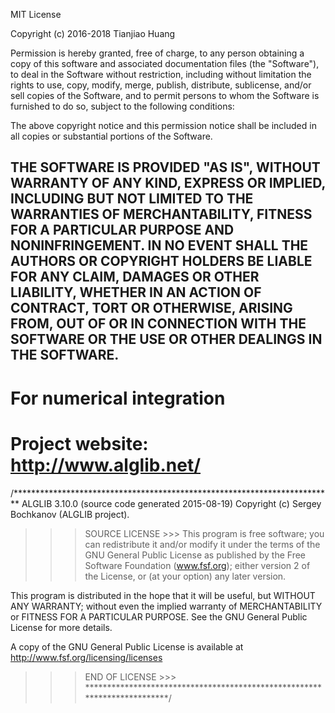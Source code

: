 MIT License

Copyright (c) 2016-2018 Tianjiao Huang

Permission is hereby granted, free of charge, to any person obtaining a copy
of this software and associated documentation files (the "Software"), to deal
in the Software without restriction, including without limitation the rights
to use, copy, modify, merge, publish, distribute, sublicense, and/or sell
copies of the Software, and to permit persons to whom the Software is
furnished to do so, subject to the following conditions:

The above copyright notice and this permission notice shall be included in all
copies or substantial portions of the Software.

THE SOFTWARE IS PROVIDED "AS IS", WITHOUT WARRANTY OF ANY KIND, EXPRESS OR
IMPLIED, INCLUDING BUT NOT LIMITED TO THE WARRANTIES OF MERCHANTABILITY,
FITNESS FOR A PARTICULAR PURPOSE AND NONINFRINGEMENT. IN NO EVENT SHALL THE
AUTHORS OR COPYRIGHT HOLDERS BE LIABLE FOR ANY CLAIM, DAMAGES OR OTHER
LIABILITY, WHETHER IN AN ACTION OF CONTRACT, TORT OR OTHERWISE, ARISING FROM,
OUT OF OR IN CONNECTION WITH THE SOFTWARE OR THE USE OR OTHER DEALINGS IN THE
SOFTWARE.
------------------------------------------------------------------------


# For numerical integration
# Project website: http://www.alglib.net/
/*************************************************************************
ALGLIB 3.10.0 (source code generated 2015-08-19)
Copyright (c) Sergey Bochkanov (ALGLIB project).

>>> SOURCE LICENSE >>>
This program is free software; you can redistribute it and/or modify
it under the terms of the GNU General Public License as published by
the Free Software Foundation (www.fsf.org); either version 2 of the 
License, or (at your option) any later version.

This program is distributed in the hope that it will be useful,
but WITHOUT ANY WARRANTY; without even the implied warranty of
MERCHANTABILITY or FITNESS FOR A PARTICULAR PURPOSE.  See the
GNU General Public License for more details.

A copy of the GNU General Public License is available at
http://www.fsf.org/licensing/licenses
>>> END OF LICENSE >>>
*************************************************************************/
